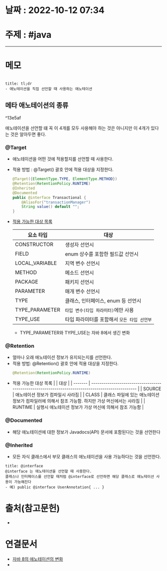 # 날짜 : 2022-10-12 07:34

# 주제 : #java 
----
# 메모

```toc
```

```ad-note
title: tl;dr
- 애노테이션을 직접 선언할 때 사용하는 애노테이션
```


## 메타 애노테이션의 종류

^13e5af

애노테이션을 선언할 떄 꼭 이 4개를 모두 사용해야 하는 것은 아니지만 이 4개가 있다는 것은 알아두면 좋다. 

### @Target
- 애노테이션을 어떤 것에 적용할지를 선언할 때 사용한다. 
- 적용 방법 : @Target() 괄호 안에 적용 대상을 지정한다.
	```java
	@Target({ElementType.TYPE, ElementType.METHOD})  
	@Retention(RetentionPolicy.RUNTIME)  
	@Inherited  
	@Documented  
	public @interface Transactional {  
	    @AliasFor("transactionManager")  
	    String value() default "";
	}
	```
- [적용 가능한 대상 목록](https://docs.oracle.com/javase/8/docs/api/java/lang/annotation/ElementType.html)

	| 요소 타입      | 대상                               |
	| -------------- | ---------------------------------- |
	| CONSTRUCTOR    | 생성자 선언시                      |
	| FIELD          | enum 상수를 포함한 필드값 선언시   |
	| LOCAL_VARIABLE | 지역 변수 선언시                   |
	| METHOD         | 메소드 선언시                      |
	| PACKAGE        | 패키지 선언시                      |
	| PARAMETER      | 매개 변수 선언시                   |
	| TYPE           | 클래스, 인터페이스, enum 등 선언시 |
	| TYPE_PARAMETER | `타입 변수(타입 파라미터)`에만 사용                                   |
	| TYPE_USE       | 타입 파라미터를 포함해서 `모든 타입 선언부`                                 |

	- TYPE_PARAMETER와 TYPE_USE는 자바 8에서 생긴 변화

### @Retention
- 얼마나 오래 애노테이션 정보가 유지되는지를 선언한다.
- 적용 방법: @Retention() 괄호 안에 적용 대상을 지정한다.
	```java
	@Retention(RetentionPolicy.RUNTIME)
	```
- 적용 가능한 대상 목록
|         | 대상                                                                                              |
| ------- | ------------------------------------------------------------------------------------------------- |
| SOURCE  | 애노테이션 정보가 컴파일시 사라짐                                                                 |
| CLASS   | 클래스 파일에 있는 애노테이션 정보가 컴파일러에 의해서 참조 가능함. 하지만 가상 머신에서는 사라짐 |
| RUNTIME | 실행시 애노테이션 정보가 가상 머신에 의해서 참조 가능함                                                                                                  |

### @Documented
- 해당 애노테이션에 대한 정보가 Javadocs(API) 문서에 포함된다는 것을 선언한다


### @Inherited
- 모든 자식 클래스에서 부모 클래스의 애노테이션을 사용 가능하다는 것을 선언한다.

```ad-important
title: @interface
@interface 는 애노테이션을 선언할 때 사용한다.
클래스나 인터페이스를 선언할 때처럼 @interface로 선언하면 해당 클래스로 애노테이션 사용이 가능해진다
- 예) public @interface UserAnnotation{ ... }
```



# 출처(참고문헌)
- 

# 연결문서
- [자바 8의 애노테이션의 변화](자바%208의%20애노테이션의%20변화.md)
- 

